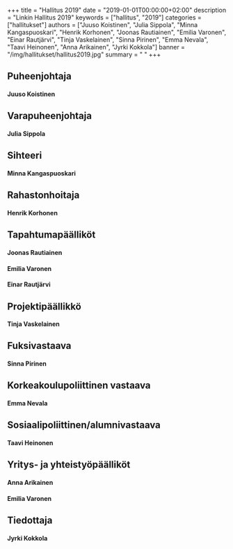 +++
title = "Hallitus 2019"
date = "2019-01-01T00:00:00+02:00"
description = "Linkin Hallitus 2019"
keywords = ["hallitus", "2019"]
categories = ["hallitukset"]
authors = ["Juuso Koistinen", "Julia Sippola", "Minna Kangaspuoskari", "Henrik Korhonen", "Joonas Rautiainen", "Emilia Varonen", "Einar Rautjärvi", "Tinja Vaskelainen", "Sinna Pirinen", "Emma Nevala", "Taavi Heinonen", "Anna Arikainen", "Jyrki Kokkola"]
banner = "/img/hallitukset/hallitus2019.jpg"
summary = " "
+++

## Puheenjohtaja
#### Juuso Koistinen

## Varapuheenjohtaja
#### Julia Sippola

## Sihteeri
#### Minna Kangaspuoskari

## Rahastonhoitaja
#### Henrik Korhonen

## Tapahtumapäälliköt
#### Joonas Rautiainen
#### Emilia Varonen
#### Einar Rautjärvi

## Projektipäällikkö
#### Tinja Vaskelainen

## Fuksivastaava
#### Sinna Pirinen

## Korkeakoulupoliittinen vastaava
#### Emma Nevala

## Sosiaalipoliittinen/alumnivastaava
#### Taavi Heinonen

## Yritys- ja yhteistyöpäälliköt
#### Anna Arikainen
#### Emilia Varonen

## Tiedottaja
#### Jyrki Kokkola
